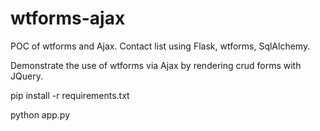 # wtforms-ajax
POC of wtforms and Ajax. Contact list using Flask, wtforms, SqlAlchemy.

Demonstrate the use of wtforms via Ajax by rendering crud forms with JQuery.

pip install -r requirements.txt

python app.py
